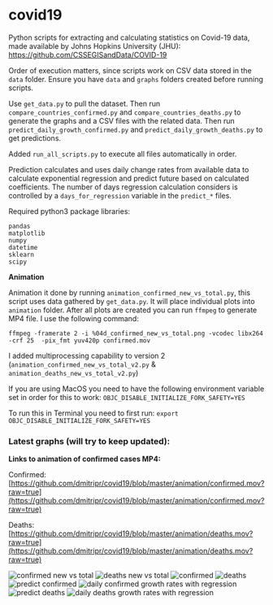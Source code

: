 # covid19
Python scripts for extracting and calculating statistics on Covid-19 data, made available by Johns Hopkins University (JHU):
https://github.com/CSSEGISandData/COVID-19

Order of execution matters, since scripts work on CSV data stored in the `data` folder. Ensure you have `data` and `graphs` folders created before running scripts.

Use `get_data.py` to pull the dataset. 
Then run `compare_countries_confirmed.py` and `compare_countries_deaths.py` to generate the graphs and a CSV files with the related data. 
Then run `predict_daily_growth_confirmed.py` and `predict_daily_growth_deaths.py` to get predictions. 

Added `run_all_scripts.py` to execute all files automatically in order. 

Prediction calculates and uses daily change rates from available data to calculate exponential regression and predict future based on calculated coefficients.
The number of days regression calculation considers is controlled by a `days_for_regression` variable in the `predict_*` files.

Required python3 package libraries:
```
pandas
matplotlib
numpy
datetime
sklearn
scipy
```

**Animation**

Animation it done by running `animation_confirmed_new_vs_total.py`, this script uses data gathered by `get_data.py`. It will place individual plots into `animation` folder.
After all plots are created you can run `ffmpeg` to generate MP4 file. I use the following command:

`ffmpeg -framerate 2 -i %04d_confirmed_new_vs_total.png -vcodec libx264 -crf 25  -pix_fmt yuv420p confirmed.mov`

I added multiprocessing capability to version 2 (`animation_confirmed_new_vs_total_v2.py` & `animation_deaths_new_vs_total_v2.py`)

If you are using MacOS you need to have the following environment variable set in order for this to work:
`OBJC_DISABLE_INITIALIZE_FORK_SAFETY=YES`

To run this in Terminal you need to first run: `export OBJC_DISABLE_INITIALIZE_FORK_SAFETY=YES`

### Latest graphs (will try to keep updated):

**Links to animation of confirmed cases MP4:** 

Confirmed: [https://github.com/dmitripr/covid19/blob/master/animation/confirmed.mov?raw=true](https://github.com/dmitripr/covid19/blob/master/animation/confirmed.mov?raw=true)

Deaths: [https://github.com/dmitripr/covid19/blob/master/animation/deaths.mov?raw=true](https://github.com/dmitripr/covid19/blob/master/animation/deaths.mov?raw=true)

![confirmed new vs total](/graphs/confirmed_new_vs_total.png)
![deaths new vs total](/graphs/deaths_new_vs_total.png)
![confirmed](/graphs/corona_confirmed.png)
![deaths](/graphs/corona_deaths.png)
![predict confirmed](/graphs/predicting_confirmed.png)
![daily confirmed growth rates with regression](/graphs/rates_w_regression_confirmed.png)
![predict deaths](/graphs/predicting_deaths.png)
![daily deaths growth rates with regression](/graphs/rates_w_regression_deaths.png)